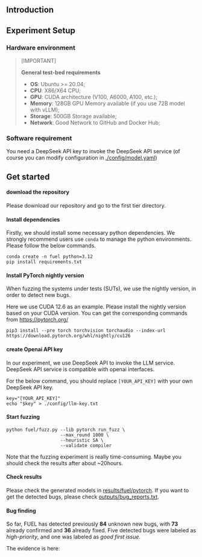 ## Introduction

## Experiment Setup

### Hardware environment

> [IMPORTANT]
> 
> **General test-bed requirements**
> - **OS**: Ubuntu >= 20.04;
> - **CPU**: X86/X64 CPU;
> - **GPU**: CUDA architecture (V100, A6000, A100, etc.);
> - **Memory**: 128GB GPU Memory available (if you use 72B model with vLLM);
> - **Storage**: 500GB Storage available;
> - **Network**: Good Network to GitHub and Docker Hub;



### Software requirement

You need a DeepSeek API key to invoke the DeepSeek API service (of course you can modify configuration in [./config/model.yaml](./config/model.yaml))



## Get started
#### download the repository
Please download our repository and go to the first tier directory.

#### Install dependencies

Firstly, we should install some necessary python dependencies.
We strongly recommend users use `conda` to manage the python environments.
Please follow the below commands.

```shell
conda create -n fuel python=3.12
pip install requirements.txt
```

#### Install PyTorch nightly version
When fuzzing the systems under tests (SUTs), we use the nightly version, in order to detect new bugs.

Here we use CUDA 12.6 as an example. Please install the nightly version based on your CUDA version. You can get the corresponding commands from https://pytorch.org/
```shell
pip3 install --pre torch torchvision torchaudio --index-url https://download.pytorch.org/whl/nightly/cu126
```

#### create Openai API key
In our experiment, we use DeepSeek API to invoke the LLM service. DeepSeek API service is compatible with openai interfaces.

For the below command, you should replace `[YOUR_API_KEY]` with your own DeepSeek API key.
```shell
key="[YOUR_API_KEY]"
echo "$key" > ./config/llm-key.txt
```

#### Start fuzzing
```shell
python fuel/fuzz.py --lib pytorch run_fuzz \
                    --max_round 1000 \
                    --heuristic SA \
                    --validate compiler
```
Note that the fuzzing experiment is really time-consuming. Maybe you should check the results after about ~20hours.

#### Check results
Please check the generated models in [results/fuel/pytorch](results/fuel/pytorch).
If you want to get the detected bugs, please check [outputs/bug_reports.txt](outputs/bug_reports.txt).


#### Bug finding

So far, FUEL has detected previously **84** unknown new bugs, with **73** already confirmed and **36** already fixed. Five detected bugs were labeled as *high-priority*, and one was labeled as *good first issue*.

The evidence is here: